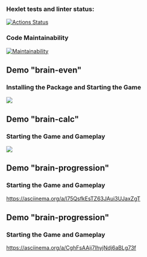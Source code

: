 ### Hexlet tests and linter status:
[![Actions Status](https://github.com/Odevlysh/python-project-49/actions/workflows/hexlet-check.yml/badge.svg)](https://github.com/Odevlysh/python-project-49/actions)

### Code Maintainability
[![Maintainability](https://api.codeclimate.com/v1/badges/30399b8dfa9273fa8ab5/maintainability)](https://codeclimate.com/github/Odevlysh/python-project-49/maintainability)

## Demo "brain-even"
### Installing the Package and Starting the Game
<a href="https://asciinema.org/a/T8pyVXUB12t3pWmcOrrCLymVJ" target="_blank"><img src="https://asciinema.org/a/T8pyVXUB12t3pWmcOrrCLymVJ.svg" /></a>

## Demo "brain-calc"
### Starting the Game and Gameplay
<a href="https://asciinema.org/a/tTyc4uKcPbz8WjzzYKvjE6pH2" target="_blank"><img src="https://asciinema.org/a/tTyc4uKcPbz8WjzzYKvjE6pH2.svg" /></a>

## Demo "brain-progression"
### Starting the Game and Gameplay
https://asciinema.org/a/l75QsfkEsTZ63JAui3UJaxZgT

## Demo "brain-progression"
### Starting the Game and Gameplay
https://asciinema.org/a/CghFsAAij7IhyjNdj6aBLg73f
